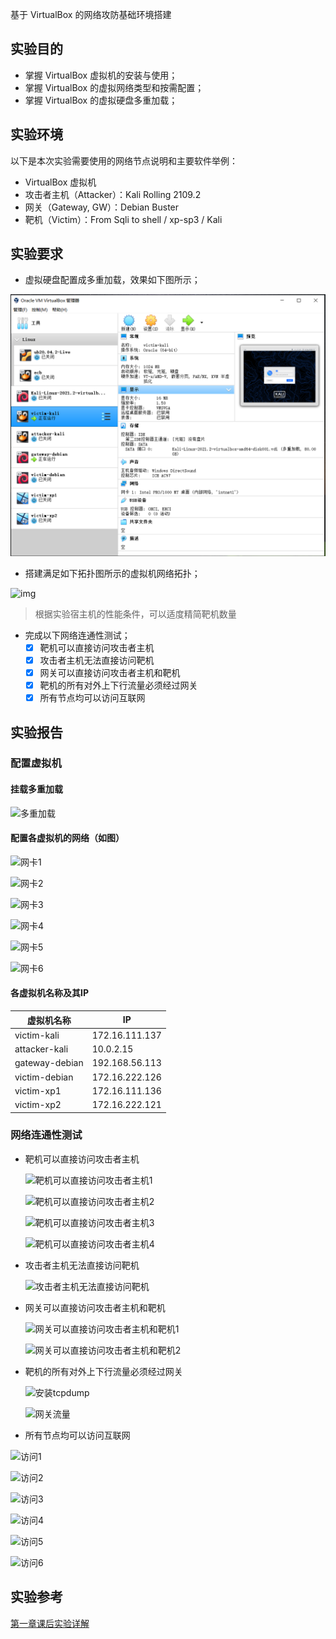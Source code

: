 基于 VirtualBox 的网络攻防基础环境搭建

## 实验目的

- 掌握 VirtualBox 虚拟机的安装与使用；
- 掌握 VirtualBox 的虚拟网络类型和按需配置；
- 掌握 VirtualBox 的虚拟硬盘多重加载；

## 实验环境

以下是本次实验需要使用的网络节点说明和主要软件举例：

- VirtualBox 虚拟机
- 攻击者主机（Attacker）：Kali Rolling 2109.2
- 网关（Gateway, GW）：Debian Buster
- 靶机（Victim）：From Sqli to shell / xp-sp3 / Kali

## 实验要求

- 虚拟硬盘配置成多重加载，效果如下图所示；

![创建虚拟机](img\创建虚拟机.jpg)

- 搭建满足如下拓扑图所示的虚拟机网络拓扑；

![img](https://c4pr1c3.gitee.io/cuc-ns/chap0x01/attach/chap0x01/media/vb-exp-layout.png)

> 根据实验宿主机的性能条件，可以适度精简靶机数量

- 完成以下网络连通性测试；
  - [x] 靶机可以直接访问攻击者主机
  - [x] 攻击者主机无法直接访问靶机
  - [x] 网关可以直接访问攻击者主机和靶机
  - [x] 靶机的所有对外上下行流量必须经过网关
  - [x] 所有节点均可以访问互联网

## 实验报告

### 配置虚拟机

#### 挂载多重加载

![多重加载](C:\Users\lenovo\Desktop\chap0x01\img\多重加载.jpg)



#### 配置各虚拟机的网络（如图）

![网卡1](C:\Users\lenovo\Desktop\chap0x01\img\网卡1.jpg)

![网卡2](C:\Users\lenovo\Desktop\chap0x01\img\网卡2.jpg)

![网卡3](C:\Users\lenovo\Desktop\chap0x01\img\网卡3.jpg)

![网卡4](C:\Users\lenovo\Desktop\chap0x01\img\网卡4.jpg)

![网卡5](C:\Users\lenovo\Desktop\chap0x01\img\网卡5.jpg)

![网卡6](C:\Users\lenovo\Desktop\chap0x01\img\网卡6.jpg)



#### 各虚拟机名称及其IP

| 虚拟机名称     | IP             |
| -------------- | -------------- |
| victim-kali    | 172.16.111.137 |
| attacker-kali  | 10.0.2.15      |
| gateway-debian | 192.168.56.113 |
| victim-debian  | 172.16.222.126 |
| victim-xp1     | 172.16.111.136 |
| victim-xp2     | 172.16.222.121 |



### 网络连通性测试

- 靶机可以直接访问攻击者主机

  ![靶机可以直接访问攻击者主机1](C:\Users\lenovo\Desktop\chap0x01\img\靶机可以直接访问攻击者主机1.jpg)

  ![靶机可以直接访问攻击者主机2](C:\Users\lenovo\Desktop\chap0x01\img\靶机可以直接访问攻击者主机2.jpg)

  ![靶机可以直接访问攻击者主机3](C:\Users\lenovo\Desktop\chap0x01\img\靶机可以直接访问攻击者主机3.jpg)

  ![靶机可以直接访问攻击者主机4](C:\Users\lenovo\Desktop\chap0x01\img\靶机可以直接访问攻击者主机4.jpg)

  

- 攻击者主机无法直接访问靶机

  ![攻击者主机无法直接访问靶机](C:\Users\lenovo\Desktop\chap0x01\img\攻击者主机无法直接访问靶机.jpg)

  

- 网关可以直接访问攻击者主机和靶机

  ![网关可以直接访问攻击者主机和靶机1](C:\Users\lenovo\Desktop\chap0x01\img\网关可以直接访问攻击者主机和靶机1.jpg)

  

  ![网关可以直接访问攻击者主机和靶机2](C:\Users\lenovo\Desktop\chap0x01\img\网关可以直接访问攻击者主机和靶机2.jpg)

  

- 靶机的所有对外上下行流量必须经过网关

  ![安装tcpdump](C:\Users\lenovo\Desktop\chap0x01\img\安装tcpdump.jpg)

  ![网关流量](C:\Users\lenovo\Desktop\chap0x01\img\网关流量.jpg)

  

- 所有节点均可以访问互联网

![访问1](C:\Users\lenovo\Desktop\chap0x01\img\访问1.jpg)

![访问2](C:\Users\lenovo\Desktop\chap0x01\img\访问2.jpg)

![访问3](C:\Users\lenovo\Desktop\chap0x01\img\访问3.jpg)

![访问4](C:\Users\lenovo\Desktop\chap0x01\img\访问4.jpg)

![访问5](C:\Users\lenovo\Desktop\chap0x01\img\访问5.jpg)

![访问6](C:\Users\lenovo\Desktop\chap0x01\img\访问6.jpg)

## 实验参考

[第一章课后实验详解](https://www.bilibili.com/video/BV1CL41147vX?p=12)